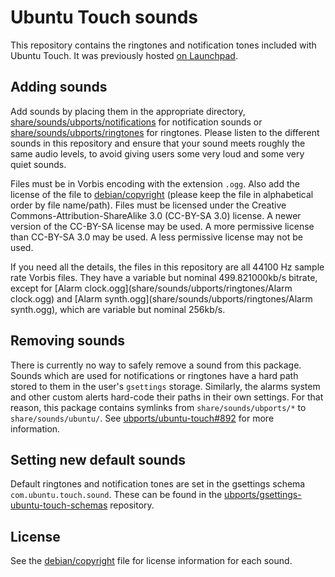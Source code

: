 # Ubuntu Touch sounds

This repository contains the ringtones and notification tones included with Ubuntu Touch. It was previously hosted [on Launchpad](https://launchpad.net/ubuntu/+source/ubuntu-touch-sounds).

## Adding sounds

Add sounds by placing them in the appropriate directory, [share/sounds/ubports/notifications](share/sounds/ubports/notifications) for notification sounds or [share/sounds/ubports/ringtones](share/sounds/ubports/ringtones) for ringtones. Please listen to the different sounds in this repository and ensure that your sound meets roughly the same audio levels, to avoid giving users some very loud and some very quiet sounds.

Files must be in Vorbis encoding with the extension `.ogg`. Also add the license of the file to [debian/copyright](debian/copyright) (please keep the file in alphabetical order by file name/path). Files must be licensed under the Creative Commons-Attribution-ShareAlike 3.0 (CC-BY-SA 3.0) license. A newer version of the CC-BY-SA license may be used. A more permissive license than CC-BY-SA 3.0 may be used. A less permissive license may not be used.

If you need all the details, the files in this repository are all 44100 Hz sample rate Vorbis files. They have a variable but nominal 499.821000kb/s bitrate, except for [Alarm clock.ogg](share/sounds/ubports/ringtones/Alarm clock.ogg) and [Alarm synth.ogg](share/sounds/ubports/ringtones/Alarm synth.ogg), which are variable but nominal 256kb/s.

## Removing sounds

There is currently no way to safely remove a sound from this package. Sounds which are used for notifications or ringtones have a hard path stored to them in the user's `gsettings` storage. Similarly, the alarms system and other custom alerts hard-code their paths in their own settings. For that reason, this package contains symlinks from `share/sounds/ubports/*` to `share/sounds/ubuntu/`. See [ubports/ubuntu-touch#892](https://github.com/ubports/ubuntu-touch/issues/892) for more information.

## Setting new default sounds

Default ringtones and notification tones are set in the gsettings schema `com.ubuntu.touch.sound`. These can be found in the [ubports/gsettings-ubuntu-touch-schemas](https://github.com/ubports/gsettings-ubuntu-touch-schemas) repository.

## License

See the [debian/copyright](debian/copyright) file for license information for each sound.
